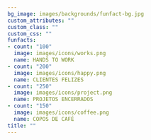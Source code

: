 ```yaml
---
bg_image: images/backgrounds/funfact-bg.jpg
custom_attributes: ""
custom_class: ""
custom_css: ""
funfacts:
- count: "100"
  image: images/icons/works.png
  name: HANDS TO WORK
- count: "200"
  image: images/icons/happy.png
  name: CLIENTES FELIZES
- count: "250"
  image: images/icons/project.png
  name: PROJETOS ENCERRADOS
- count: "150"
  image: images/icons/coffee.png
  name: COPOS DE CAFÉ
title: ""
---
```


